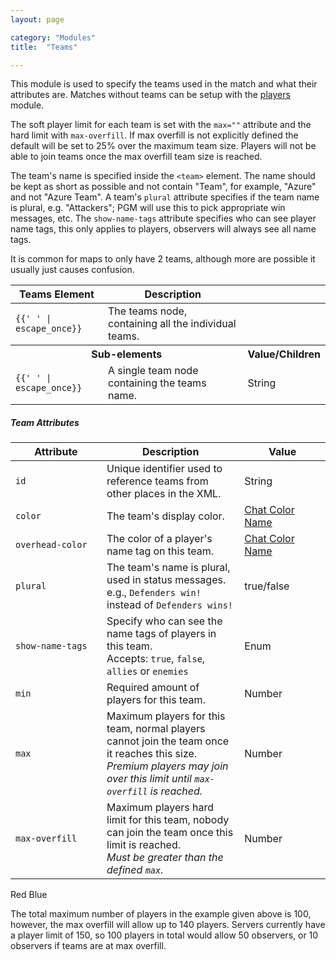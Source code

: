 ```yaml
---
layout: page

category: "Modules"
title:  "Teams"

---
```


This module is used to specify the teams used in the match and what their attributes are.
Matches without teams can be setup with the [players](/modules/players) module.

The soft player limit for each team is set with the `max=""` attribute and the hard limit with `max-overfill`. If max overfill is not explicitly defined the default will be set to 25% over the maximum team size. Players will not be able to join teams once the max overfill team size is reached.

The team's name is specified inside the `<team>` element. The name should be kept as short as possible and not contain "Team", for example, "Azure" and not "Azure Team".
A team's `plural` attribute specifies if the team name is plural, e.g. "Attackers"; PGM will use this to pick appropriate win messages, etc. The `show-name-tags` attribute specifies who can see player name tags, this only applies to players, observers will always see all name tags.

It is common for maps to only have 2 teams, although more are possible it usually just causes confusion.
<div class='table-responsive'>
  <table class='table table-striped table-condensed'>
    <thead>
      <tr>
        <th>Teams Element</th>
        <th>Description</th>
        <th></th>
      </tr>
    </thead>
    <tbody>
      <tr>
        <td>
          <span class='highlight'>
            <code>{{'<teams> </teams>' | escape_once}}</code>
          </span>
        </td>
        <td>The teams node, containing all the individual teams.</td>
        <td></td>
      </tr>
      <tr>
        <th colspan='2'>Sub-elements</th>
        <th>Value/Children</th>
      </tr>
      <tr>
        <td>
          <span class='highlight'>
            <code>{{'<team> </team>' | escape_once}}</code>
          </span>
        </td>
        <td>
          A single team node containing the teams name.
        </td>
        <td>
          <span class='label label-primary'>String</span>
        </td>
      </tr>
    </tbody>
  </table>
</div>
<h5>Team Attributes</h5>
<div class='table-responsive'>
  <table class='table table-striped table-condensed'>
    <thead>
      <tr>
        <th style='min-width: 130px;'>Attribute</th>
        <th>Description</th>
        <th style='min-width: 120px;'>Value</th>
      </tr>
    </thead>
    <tbody>
      <tr>
        <td>
          <code>id</code>
        </td>
        <td>Unique identifier used to reference teams from other places in the XML.</td>
        <td>
          <span class='label label-primary'>String</span>
        </td>
      </tr>
      <tr>
        <td>
          <code>color</code>
        </td>
        <td>The team's display color.</td>
        <td>
          <a href='/reference/formatting#chatColors'>Chat Color Name</a>
        </td>
      </tr>
      <tr>
        <td>
          <code>overhead-color</code>
        </td>
        <td>The color of a player's name tag on this team.</td>
        <td>
          <a href='/reference/formatting#chatColors'>Chat Color Name</a>
        </td>
      </tr>
      <tr>
        <td>
          <code>plural</code>
        </td>
        <td>
          The team's name is plural, used in status messages.
          <br/>
          e.g.,  <code>Defenders win!</code> instead of <code>Defenders wins!</code>
        </td>
        <td>
          <span class='label label-primary'>true/false</span>
        </td>
      </tr>
      <tr>
        <td>
          <code>show-name-tags</code>
        </td>
        <td>
          Specify who can see the name tags of players in this team.
          <br/>
          Accepts:
          <code>true</code>, <code>false</code>, <code>allies</code> or <code>enemies</code>
        </td>
        <td>
          <span class='label label-primary'>Enum</span>
        </td>
      </tr>
      <tr>
        <td>
          <code>min</code>
        </td>
        <td>
          Required amount of players for this team.
        </td>
        <td>
          <span class='label label-primary'>Number</span>
        </td>
      </tr>
      <tr>
        <td>
          <code>max</code>
        </td>
        <td>
          Maximum players for this team, normal players cannot join the team once it reaches this size.
          <br/>
          <i>Premium players may join over this limit until <code>max-overfill</code> is reached.</i>
        </td>
        <td>
          <span class='label label-primary'>Number</span>
        </td>
      </tr>
      <tr>
        <td>
          <code>max-overfill</code>
        </td>
        <td>
          Maximum players hard limit for this team, nobody can join the team once this limit is reached.
          <br/>
          <i>Must be greater than the defined <code>max</code>.</i>
        </td>
        <td>
          <span class='label label-primary'>Number</span>
        </td>
      </tr>
    </tbody>
  </table>
</div>
    <teams>
       <team id="red-team" color="dark red" max="50" max-overfill="70">Red</team>
       <team id="blue-team" color="blue" max="50" max-overfill="70">Blue</team>
    </teams>

The total maximum number of players in the example given above is 100, however, the max overfill will allow up to 140 players. Servers currently have a player limit of 150, so 100 players in total would allow 50 observers, or 10 observers if teams are at max overfill.
